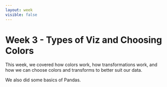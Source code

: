 ```yaml
---
layout: week
visible: false
---
```


# Week 3 - Types of Viz and Choosing Colors

This week, we covered how colors work, how transformations work, and how we can
choose colors and transforms to better suit our data.

We also did some basics of Pandas.
